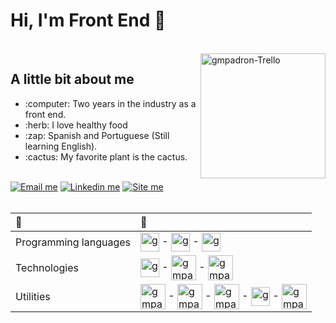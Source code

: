 # Hi, I'm Front End :100:
</br>
<img align="right" alt="gmpadron-Trello" height="200" src="https://media-exp1.licdn.com/dms/image/C4D03AQEEUp2QYPLDFw/profile-displayphoto-shrink_800_800/0/1648145469773?e=1657756800&v=beta&t=9CkUchOojCAO0EZ1CXS994BIgiQCE40F_DLMqLnorw0">

<h2>A little bit about me</h2>
<ul>
<li>:computer: Two years in the industry as a front end.</li>
<li>:herb: I love healthy food</li>
<li>:zap: Spanish and Portuguese (Still learning English).</li>
<li>:cactus: My favorite plant is the cactus.</li>
</ul>
</br>
<div align="left">
    <a target="_blank" href="mailto:gm.padron@outlook.com"><img src="https://img.shields.io/badge/gm.padron@outlook.com-0078D4?style=for-the-badge&logo=microsoft-outlook&logoColor=white" alt="Email me"></a>
    <a target="_blank" href="https://www.linkedin.com/in/gmpadron/"><img src="https://img.shields.io/badge/LinkedIn-0077B5?style=for-the-badge&logo=linkedin&logoColor=white" alt="Linkedin me"></a>
    <a target="_blank" href="https://gmpadron.com/"><img src="https://img.shields.io/badge/website-000000?style=for-the-badge&logo=About.me&logoColor=white" alt="Site me"></a>
</div>
</br>
<div align="center">

:arrow_down_small:   | :arrow_down_small:
:--------- | :------
Programming languages | <img align="center" alt="gmpadron-Js" height="30" src="https://cdn.jsdelivr.net/gh/devicons/devicon/icons/javascript/javascript-original.svg"><span> - </span><img align="center" alt="gmpadron-HTML" height="30" src="https://cdn.jsdelivr.net/gh/devicons/devicon/icons/html5/html5-original.svg"><span> - </span><img align="center" alt="gmpadron-CSS" height="30" src="https://cdn.jsdelivr.net/gh/devicons/devicon/icons/css3/css3-original.svg">
Technologies | <img align="center" alt="gmpadron-Vtex" height="30" src="https://vtex.com/wp-content/themes/VTEXTheme/v2/images/base/vtex.svg"><span> - </span><img align="center" alt="gmpadron-Git" height="40" src="https://cdn.jsdelivr.net/gh/devicons/devicon/icons/git/git-original.svg"><span> - </span><img align="center" alt="gmpadron-GitHub" height="40" src="https://cdn.jsdelivr.net/gh/devicons/devicon/icons/github/github-original.svg">
Utilities | <img align="center" alt="gmpadron-Jquery" height="40" src="https://cdn.jsdelivr.net/gh/devicons/devicon/icons/jquery/jquery-original.svg"><span> - </span><img align="center" alt="gmpadron-VSCode" height="40" src="https://cdn.jsdelivr.net/gh/devicons/devicon/icons/vscode/vscode-original.svg"><span> - </span><img align="center" alt="gmpadron-Atom" height="40" src="https://cdn.jsdelivr.net/gh/devicons/devicon/icons/atom/atom-original.svg"><span> - </span><img align="center" alt="gmpadron-Trello" height="30" src="https://cdn.jsdelivr.net/gh/devicons/devicon/icons/trello/trello-plain.svg"><span> - </span><img align="center" alt="gmpadron-Slack" height="40" src="https://cdn.jsdelivr.net/gh/devicons/devicon/icons/slack/slack-original.svg">
      
</div>
</br>
<!-- <div align="left">
  <img height="140em" src="https://github-readme-stats.vercel.app/api?username=gmpadron&show_icons=true&theme=vision-friendly-dark&include_all_commits=true&count_private=true"/>
  <img height="192em" src="https://github-readme-stats.vercel.app/api/top-langs/?username=gmpadron&layout=compact&langs_count=7&theme=vision-friendly-dark"/>
</div> -->
